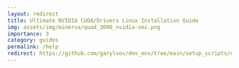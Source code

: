 ```yaml
---
layout: redirect
title: Ultimate NVIDIA CUDA/Drivers Linux Installation Guide
img: assets/img/minerva/quad_3090_nvidia-smi.png
importance: 3
category: guides
permalink: /help
redirect: https://github.com/garylvov/dev_env/tree/main/setup_scripts/nvidia
--- 
```

